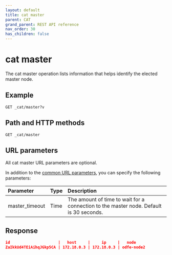 ```yaml
---
layout: default
title: cat master
parent: CAT
grand_parent: REST API reference
nav_order: 30
has_children: false
---
```


# cat master

The cat master operation lists information that helps identify the elected master node.

## Example

```
GET _cat/master?v
```

## Path and HTTP methods

```
GET _cat/master
```

## URL parameters

All cat master URL parameters are optional.

In addition to the [common URL parameters]({{site.url}}{{site.baseurl}}/opensearch/rest-api/cat/index#common-url-parameters), you can specify the following parameters:

Parameter | Type | Description
:--- | :--- | :---
master_timeout | Time | The amount of time to wait for a connection to the master node. Default is 30 seconds.


## Response

```json
id                     |   host     |     ip     |   node
ZaIkkUd4TEiAihqJGkp5CA | 172.18.0.3 | 172.18.0.3 | odfe-node2
```

